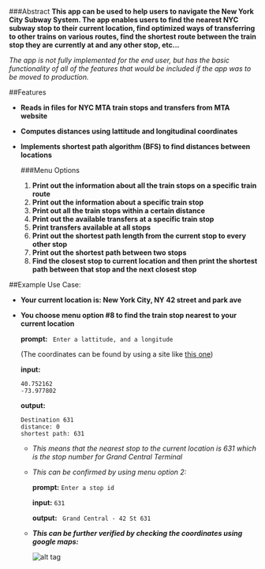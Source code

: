 ###Abstract 
**This app can be used to help users to navigate the New York City Subway System. The app enables users to find the nearest NYC subway stop to their current location, find optimized ways of transferring to other trains on various routes, find the shortest route between the train stop they are currently at and any other stop, etc...**

*The app is not fully implemented for the end user, but has the basic functionality of all of the features that would be included if the app was to be moved to production.*

##Features
* **Reads in files for NYC MTA train stops and transfers from MTA website** 
* **Computes distances using lattitude and longitudinal coordinates**
* **Implements shortest path algorithm (BFS) to find distances between locations**


  ###Menu Options
  1. **Print out the information about all the train stops on a specific train route**
  2. **Print out the information about a specific train stop**
  3. **Print out all the train stops within a certain distance**
  4. **Print out the available transfers at a specific train stop**
  5. **Print transfers available at all stops**
  6. **Print out the shortest path length from the current stop to every other stop**
  7. **Print out the shortest path between two stops**
  8. **Find the closest stop to current location and then print the shortest path between that stop and the next closest stop**

##Example Use Case:
* **Your current location is: New York City, NY 42 street and park ave**
* **You choose menu option #8 to find the train stop nearest to your current location**

  **prompt:**   ``` Enter a lattitude, and a longitude```
  
  (The coordinates can be found by using a site like [this one](http://www.latlong.net/))
  
       
  **input:**
  <pre><code>40.752162
  -73.977802
  </code></pre>
                 
  **output:**   
  <pre><code>Destination 631
  distance: 0
  shortest path: 631
  </code></pre>
 
  * *This means that the nearest stop to the current location is 631 which is the stop number for Grand Central Terminal*

  * *This can be confirmed by using menu option 2:*
  
    **prompt:** ```Enter a stop id```
    
    **input:** ```631```
    
    **output:** ``` Grand Central - 42 St 631```
    
  * ***This can be further verified by checking the coordinates using google maps:***
  
    ![alt tag](https://cloud.githubusercontent.com/assets/8988459/9702200/556d2f34-5421-11e5-887e-bb289dd97a38.png)
    
  
